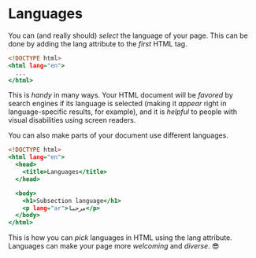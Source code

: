 # Languages

You can (and really should) *select* the language of your page.
This can be done by adding the lang attribute to the *first* HTML tag.

```htm
<!DOCTYPE html>
<html lang="en">
  ...
</html>
```

This is *handy* in many ways. Your HTML document will be *favored* by search engines if its language is selected
(making it *appear* right in language-specific results, for example),
and it is *helpful* to people with visual disabilities using screen readers.

You can also make parts of your document use different languages.

```htm
<!DOCTYPE html>
<html lang="en">
  <head>
    <title>Languages</title>
  </head>

  <body>
    <h1>Subsection language</h1>
    <p lang="ar">مرحبا</p>
  </body>
</html>
```

This is how you can *pick* languages in HTML using the lang attribute. Languages can make your page more *welcoming* and *diverse*. 😎
